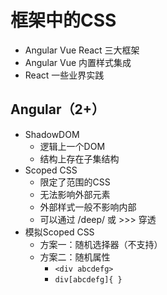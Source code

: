 # 框架中的CSS

- Angular Vue React 三大框架
- Angular Vue 内置样式集成
- React 一些业界实践

## Angular（2+）

- ShadowDOM
  - 逻辑上一个DOM
  - 结构上存在子集结构
- Scoped CSS
  - 限定了范围的CSS
  - 无法影响外部元素
  - 外部样式一般不影响内部
  - 可以通过 /deep/ 或 >>> 穿透
- 模拟Scoped CSS
  - 方案一：随机选择器（不支持）
  - 方案二：随机属性
    - ```<div abcdefg>```
    - ```div[abcdefg]{ }```
